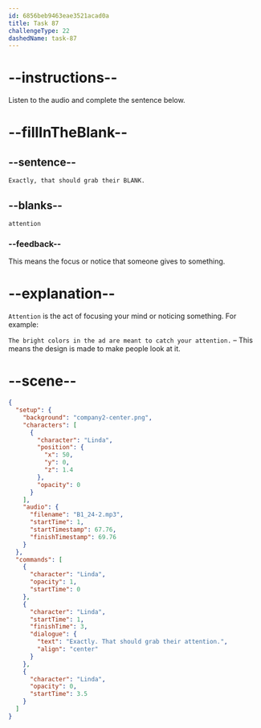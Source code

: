 ```yaml
---
id: 6856beb9463eae3521acad0a
title: Task 87
challengeType: 22
dashedName: task-87
---
```


<!-- (Audio) Linda: Exactly, that should grab their attention. -->

# --instructions--

Listen to the audio and complete the sentence below.

# --fillInTheBlank--

## --sentence--

`Exactly, that should grab their BLANK.`

## --blanks--

`attention`

### --feedback--

This means the focus or notice that someone gives to something.

# --explanation--

`Attention` is the act of focusing your mind or noticing something. For example:

`The bright colors in the ad are meant to catch your attention.` – This means the design is made to make people look at it.

# --scene--

```json
{
  "setup": {
    "background": "company2-center.png",
    "characters": [
      {
        "character": "Linda",
        "position": {
          "x": 50,
          "y": 0,
          "z": 1.4
        },
        "opacity": 0
      }
    ],
    "audio": {
      "filename": "B1_24-2.mp3",
      "startTime": 1,
      "startTimestamp": 67.76,
      "finishTimestamp": 69.76
    }
  },
  "commands": [
    {
      "character": "Linda",
      "opacity": 1,
      "startTime": 0
    },
    {
      "character": "Linda",
      "startTime": 1,
      "finishTime": 3,
      "dialogue": {
        "text": "Exactly. That should grab their attention.",
        "align": "center"
      }
    },
    {
      "character": "Linda",
      "opacity": 0,
      "startTime": 3.5
    }
  ]
}
```
